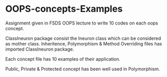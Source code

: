# OOPS-concepts-Examples
Assignment given in FSDS OOPS lecture to write 10 codes on each oops concept.

ClassIneuron package consist the Ineuron class which can be considered as mother class. 
Inheritence, Polymorphism & Method Overriding files has imported ClassIneuron package.

Each concept file has 10 examples of their application.

Public, Private & Protected concept has been well used in Polymorphism.
